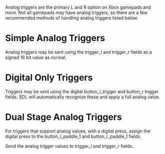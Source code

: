 
Analog triggers are the primary L and R option on Xbox gamepads and more. Not all gamepads may have analog triggers, so there are a few recommended methods of handling analog triggers listed below.

# Simple Analog Triggers

Analog triggers may be sent using the trigger_l and trigger_r fields as a signed 16 bit value as normal.


# Digital Only Triggers

Triggers may be sent using the digital button_l_trigger and button_r trigger fields. SDL will automatically recognize these and apply a full analog value.


# Dual Stage Analog Triggers

For triggers that support analog values, with a digital press, assign the digital press to the button_l_paddle_1 and button_r_paddle_1 fields.

Send the analog trigger values to trigger_l and trigger_r fields.